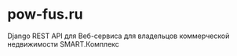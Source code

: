 # pow-fus.ru
Django REST API для Веб-сервиса для владельцов коммерческой недвижимости SMART.Комплекс
